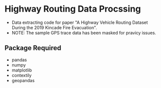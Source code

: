 # Highway Routing Data Procssing
- Data extracting code for paper "A Highway Vehicle Routing Dataset During the 2019 Kincade Fire Evacuation".
- NOTE: The sample GPS trace data has been masked for pravicy issues.

## Package Required
- pandas
- numpy
- matplotlib
- contextily
- geopandas

